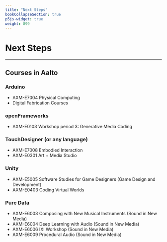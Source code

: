 ```yaml
---
title: "Next Steps"
bookCollapseSection: true
p5js-widget: true
weight: 899
---
```


# Next Steps

---

## Courses in Aalto

### Arduino

- AXM-E7004 Physical Computing
- Digital Fabrication Courses

### openFrameworks

- AXM-E0103 Workshop period 3: Generative Media Coding

### TouchDesigner (or any language)

- AXM-E7008 Embodied Interaction
- AXM-E0301 Art + Media Studio

### Unity

- AXM-E5005 Software Studies for Game Designers (Game Design and Development)
- AXM-E0403 Coding Virtual Worlds

### Pure Data

- AXM-E6003 Composing with New Musical Instruments (Sound in New Media)
- AXM-E6004 Deep Learning with Audio (Sound in New Media)
- AXM-E6006 IXI Workshop (Sound in New Media)
- AXM-E6009 Procedural Audio (Sound in New Media)